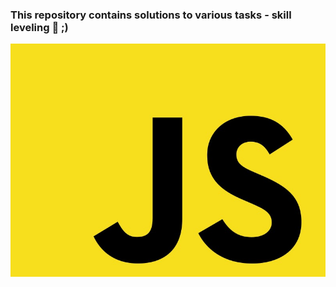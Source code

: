 ### This repository contains solutions to various tasks - skill leveling 💪 ;)

![sf](./imagesForReadme/solvingDifferentProblems.jpg)
